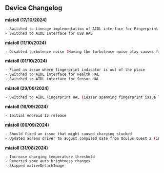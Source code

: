 ## **Device Changelog** ##

**miatoll (17/10/2024)**

```bash
- Switched to Lineage implementation of AIDL interface for Fingerprint HAL
- Switched to AIDL interface for USB HAL
```

**miatoll (11/10/2024)**

```bash
- Disabled turbulence noise (Having the turbulence noise play causes frame drops on mid to lower-end devices)
```

**miatoll (01/10/2024)**

```bash
- Fixed an issue where fingerprint indicator is out of the place
- Switched to AIDL interface for Health HAL
- Switched to AIDL interface for Sensor HAL
```

**miatoll (29/09/2024)**

```bash
- Switched to AIDL Fingerprint HAL (Lesser spamming fingerprint issue logs in the background, RIP HIDL by Google)
```

**miatoll (16/09/2024)**

```bash
- Initial Android 15 release
```

**miatoll (06/09/2024)**

```bash
- Should fixed an issue that might caused charging stucked
- Updated adreno driver to august compiled date from Oculus Quest 2 (improvement on stability)
```

**miatoll (31/08/2024)**

```bash
- Increase charging temperature threshold
- Reverted some auto brightness changes
- Skipped nativeDetachImage
```
